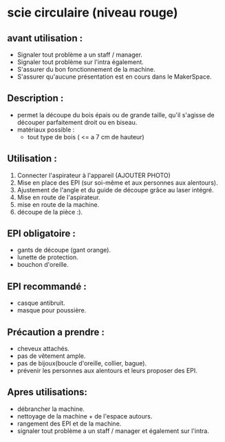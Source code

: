# scie circulaire (niveau rouge)



## avant utilisation : 

- Signaler tout problème a un staff / manager.
- Signaler tout problème sur l'intra également.
- S'assurer du bon fonctionnement de la machine.
- S'assurer qu'aucune présentation est en cours dans le MakerSpace.

## Description : 

- permet la découpe du bois épais ou de grande taille, qu'il s'agisse de découper parfaitement droit ou en biseau.
- matériaux possible : 
  - tout type de bois ( <= a 7 cm de hauteur)

## Utilisation : 

1) Connecter l'aspirateur à l'appareil (AJOUTER PHOTO)
2) Mise en place des EPI (sur soi-même et aux personnes aux alentours).
3) Ajustement de l'angle et du guide de découpe grâce au laser intégré.
4) Mise en route de l'aspirateur.
5) mise en route de la machine.
6) découpe de la pièce :).

## EPI obligatoire : 

- gants de découpe (gant orange).
- lunette de protection.
- bouchon d'oreille.

## EPI recommandé : 

 - casque antibruit.
 - masque pour poussière.

## Précaution a prendre : 

- cheveux attachés.
- pas de vêtement ample.
- pas de bijoux(boucle d'oreille, collier, bague).
- prévenir les personnes aux alentours et leurs proposer des EPI.

## Apres utilisations: 

- débrancher la machine.
- nettoyage de la machine + de l'espace autours.
- rangement des EPI et de la machine.
- signaler tout problème a un staff / manager et également sur l'intra.